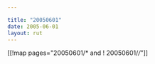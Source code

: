```yaml
---

title: "20050601"
date: 2005-06-01
layout: rut
---
```


[[!map pages="20050601/* and ! 20050601/*/*"]]
